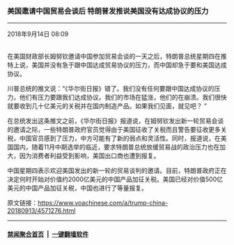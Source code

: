 ### 美国邀请中国贸易会谈后 特朗普发推说美国没有达成协议的压力
------------------------

<div class="published">
 <span class="date" title="中国时间">
  <time datetime="2018-09-14T08:09:35+08:00">
   2018年9月14日 08:09
  </time>
 </span>
</div>
<br/>
<div class="wsw">
 <p>
  在美国财政部长姆努钦邀请中国参加贸易会谈的一天之后，特朗普总统星期四在推特上说，美国并没有急于跟中国达成贸易协议的压力，而中国却急于要和美国达成协议。
 </p>
 <p>
  川普总统的推文说：“《华尔街日报》错了。我们没有任何要跟中国达成协议的压力，他们有压力要跟我们达成协议。我们的市场在猛涨，他们的在崩溃。我们很快就要收到几十亿美元的关税并在国内制造产品。如果我们见面，就见吧？ ”
 </p>
 <p>
  在总统发出这条推文之前，《华尔街日报》报道说，在姆努钦发出新一轮贸易会谈的邀请之际，一些特朗普政府官员觉得由于美国征收了关税而且警告要征收更多关税，中国官员感到了压力，中方可能有了新的弱点和灵活性。同时，报道说，在美国国内，随着11月中期选举的临近，要求特朗普总统放缓贸易战的政治压力也在加大，因为消费者利益受到影响，美国出口商也遭到报复。
 </p>
 <p>
  中国星期四表示欢迎美国发出的新一轮的贸易谈判的邀请。目前，特朗普政府正在决定何时开始对价值约2000亿美元的中国产品加征关税。美国已经对价值500亿美元的中国产品加征关税，中国也进行了等量报复。
 </p>
 <p>
 </p>
</div>

原文链接：https://www.voachinese.com/a/trump-china-20180913/4571276.html


------------------------
#### [禁闻聚合首页](https://github.com/gfw-breaker/banned-news/blob/master/README.md) &nbsp;|&nbsp;  [一键翻墙软件](https://github.com/gfw-breaker/nogfw/blob/master/README.md)